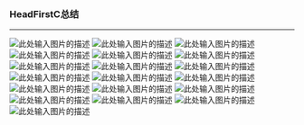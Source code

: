### HeadFirstC总结


----------

![此处输入图片的描述][1]
![此处输入图片的描述][2]
![此处输入图片的描述][3]
![此处输入图片的描述][4]
![此处输入图片的描述][5]
![此处输入图片的描述][6]
![此处输入图片的描述][7]
![此处输入图片的描述][8]
![此处输入图片的描述][9]
![此处输入图片的描述][10]
![此处输入图片的描述][11]
![此处输入图片的描述][12]
![此处输入图片的描述][13]
![此处输入图片的描述][14]
![此处输入图片的描述][15]
![此处输入图片的描述][16]
![此处输入图片的描述][17]
![此处输入图片的描述][18]
![此处输入图片的描述][19]


  [1]: http://7xq6al.com1.z0.glb.clouddn.com/1.jpg
  [2]: http://7xq6al.com1.z0.glb.clouddn.com/2.jpg
  [3]: http://7xq6al.com1.z0.glb.clouddn.com/3.jpg
  [4]: http://7xq6al.com1.z0.glb.clouddn.com/4.jpg
  [5]: http://7xq6al.com1.z0.glb.clouddn.com/5.jpg
  [6]: http://7xq6al.com1.z0.glb.clouddn.com/6.jpg
  [7]: http://7xq6al.com1.z0.glb.clouddn.com/7.jpg
  [8]: http://7xq6al.com1.z0.glb.clouddn.com/8.jpg
  [9]: http://7xq6al.com1.z0.glb.clouddn.com/9.jpg
  [10]: http://7xq6al.com1.z0.glb.clouddn.com/10.jpg
  [11]: http://7xq6al.com1.z0.glb.clouddn.com/11.jpg
  [12]: http://7xq6al.com1.z0.glb.clouddn.com/12.jpg
  [13]: http://7xq6al.com1.z0.glb.clouddn.com/13.jpg
  [14]: http://7xq6al.com1.z0.glb.clouddn.com/14.jpg
  [15]: http://7xq6al.com1.z0.glb.clouddn.com/15.jpg
  [16]: http://7xq6al.com1.z0.glb.clouddn.com/16.jpg
  [17]: http://7xq6al.com1.z0.glb.clouddn.com/17.jpg
  [18]: http://7xq6al.com1.z0.glb.clouddn.com/18.jpg
  [19]: http://7xq6al.com1.z0.glb.clouddn.com/19.jpg
